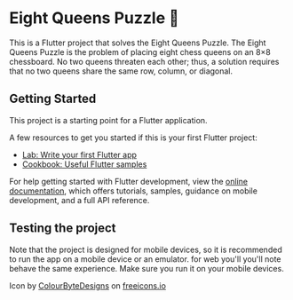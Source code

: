 # Eight Queens Puzzle 👑

This is a Flutter project that solves the Eight Queens Puzzle.
The Eight Queens Puzzle is the problem of placing eight chess queens on an 8×8 chessboard.
No two queens threaten each other; thus, a solution requires that no two queens share the same row, column, or diagonal.

## Getting Started

This project is a starting point for a Flutter application.

A few resources to get you started if this is your first Flutter project:

- [Lab: Write your first Flutter app](https://docs.flutter.dev/get-started/codelab)
- [Cookbook: Useful Flutter samples](https://docs.flutter.dev/cookbook)

For help getting started with Flutter development, view the
[online documentation](https://docs.flutter.dev/), which offers tutorials,
samples, guidance on mobile development, and a full API reference.

## Testing the project
Note that the project is designed for mobile devices, so it is recommended to run the app on a mobile device or an emulator.
for web you'll you'll note behave the same experience. Make sure you run it on your mobile devices.


Icon by [ColourByteDesigns](https://freeicons.io/profile/287517) on [freeicons.io](https://freeicons.io)
